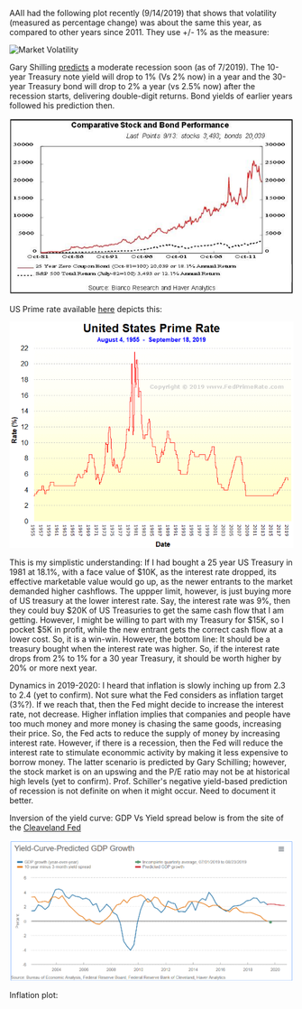 AAII had the  following plot recently (9/14/2019) that shows that volatility (measured as percentage change) was about the same this year, as compared to other years since 2011. They use +/- 1% as the measure:

![Market Volatility](https://www.aaii.com/files/images/InvestorUpdate/20190912.jpg)

Gary Shilling [predicts](https://www.thinkadvisor.com/2019/07/08/gary-shilling-the-recession-may-have-already-begun/?slreturn=20190814132318) a moderate recession soon (as of 7/2019). The 10-year Treasury note yield will drop to 1% (Vs 2% now) in a year and the 30-year Treasury bond will drop to 2% a year (vs 2.5% now) after the recession starts, delivering double-digit returns. Bond yields of earlier years followed his prediction then.  

![Bond Yields](https://github.com/iShankar/Investment-Software/blob/master/images/shilling.chart3_.jpg)

US Prime rate available [here](http://www.fedprimerate.com/prime-rate-chart.htm) depicts this:

![US Prime Rate](https://github.com/iShankar/Investment-Software/blob/master/images/Fed-Prime-Rate-United-States-Prime-Rate-Chart.gif)

This is my simplistic understanding: If I had bought a 25 year US Treasury in 1981 at 18.1%, with a face value of $10K, as the interest rate dropped, its effective marketable value would go up, as the newer entrants to the market demanded higher cashflows. The uppper limit, however, is just buying more of US treasury at the lower interest rate. Say, the interest rate was 9%, then they could buy $20K of US Treasuries to get the same cash flow that I am getting. However, I might be willing to part with my Treasury  for $15K, so I pocket $5K in profit, while the new entrant gets the correct cash flow at a lower cost. So, it is a win-win. However, the bottom line: It should be a treasury bought when the interest rate was higher. So, if the interest rate drops from 2% to 1% for a 30 year Treasury, it should be worth higher by 20% or more next year. 

Dynamics in 2019-2020: I heard that inflation is slowly inching up from 2.3 to 2.4 (yet to confirm). Not sure what the Fed considers as inflation target (3%?). If we reach that, then the Fed might decide to increase the interest rate, not decrease. Higher inflation implies that companies and people have too much money and more money is chasing the same goods, increasing their price.  So, the Fed acts to reduce the supply of money by increasing interest rate. However, if there is a recession, then the Fed will reduce the interest rate to stimulate econommic activity by making it less expensive to borrow money. The latter scenario is predicted by Gary Schilling; however, the stock market is on an upswing and the P/E ratio may not be at historical high levels (yet to confirm). Prof. Schiller's negative yield-based prediction of recession is not definite on when it might occur. Need to document it better.

Inversion of the yield curve: GDP Vs Yield spread below is from the site of the [Cleaveland Fed](https://www.clevelandfed.org/en/our-research/indicators-and-data/yield-curve-and-gdp-growth.aspx)

![GDP and Yield Curve](https://github.com/iShankar/Investment-Software/blob/master/images/Yield-Curve%20Predicted%20GDP%20Growth.png)

Inflation plot: 

